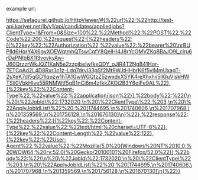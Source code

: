 example url;

https://sefagurel.github.io/HttpViewer/#{%22url%22:%22http://test-api.kariyer.net/jb/v1/api/candidates/appliedjobs?ClientType=1&From=0&Size=100%22,%22Method%22:%22POST%22,%22Code%22:200,%22request%22:{%22headers%22:[{%22key%22:%22Authorization%22,%22value%22:%22bearer%20\nrBUPIld6HqrY4X6gyXOEWqtmhQTswCqfY8QelHI4J8rYcGMVZKq8BaJO9l_clru6rDaPNIbBX1I3voykyAw-J60QrzzrWkJQZ1KaN5e2zzgibeIwfkxQDY_oJiR4T2NgB41Hor-7ETCpAd2L4D8Rxr3c1z-Ldq7drvl33gSf2Mt9WJtHHbrK6f5vlMmUxagT-2sXeK7dl5qGD1lqpzw1hTA1GwWGQtzZ5zwxdxXSYK4reXhxhii5lIGuVlskHWTSil0VbkHIve55RNMWtf5gB1nCi6m4zfkkZKOi2B3Y6oIFe9AL%22},{%22key%22:%22Content-Type%22,%22value%22:%22application/json%22}],%22body%22:%22{\n%20\%22JobId\%22:1732020,\n%20\%22ClientType\%22:%203,\n%20\%22ApplyJobIdList\%22%20:%20[1744695,\n%201740606,\n%201707968,\n%201359569,\n%201756128,\n%201670130]\n}%22},%22response%22:{%22headers%22:[{%22key%22:%22Content-Type%22,%22value%22:%22text/html;%20charset=UTF-8%22},{%22key%22:%22Content-Length%22,%22value%22:122},{%22key%22:%22User-Agent%22,%22value%22:%22Mozilla/5.0%20(Windows%20NT%2010.0;%20WOW64;%20rv:52.0)%20Gecko/20100101%20Firefox/52.0%22}],%22body%22:%22{\n%20\%22JobId\%22:1732020,\n%20\%22ClientType\%22:%203,\n%20\%22ApplyJobIdList\%22%20:%20[1744695,\n%201740606,\n%201707968,\n%201359569,\n%201756128,\n%201670130]\n}%22}}
